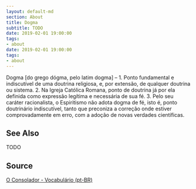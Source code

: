 ```yaml
---
layout: default-md
section: About
title: Dogma
subtitle: TODO
date: 2019-02-01 19:00:00
tags:
- about
date: 2019-02-01 19:00:00
tags: 
- about
---
```


Dogma [do grego dógma, pelo latim dogma] – 1. Ponto fundamental e indiscutível de uma doutrina religiosa, e, por extensão, de qualquer doutrina ou sistema. 2. Na Igreja Católica Romana, ponto de doutrina já por ela definida como expressão legítima e necessária de sua fé. 3. Pelo seu caráter racionalista, o Espiritismo não adota dogma de fé, isto é, ponto doutrinário indiscutível, tanto que preconiza a correção onde estiver comprovadamente em erro, com a adoção de novas verdades científicas.

## See Also
TODO

## Source
[O Consolador - Vocabulário (pt-BR)](http://www.oconsolador.com.br/linkfixo/vocabulario/principal.html)


